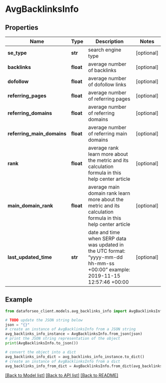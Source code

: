 # AvgBacklinksInfo


## Properties

Name | Type | Description | Notes
------------ | ------------- | ------------- | -------------
**se_type** | **str** | search engine type | [optional] 
**backlinks** | **float** | average number of backlinks | [optional] 
**dofollow** | **float** | average number of dofollow links | [optional] 
**referring_pages** | **float** | average number of referring pages | [optional] 
**referring_domains** | **float** | average number of referring domains | [optional] 
**referring_main_domains** | **float** | average number of referring main domains | [optional] 
**rank** | **float** | average rank learn more about the metric and its calculation formula in this help center article | [optional] 
**main_domain_rank** | **float** | average main domain rank learn more about the metric and its calculation formula in this help center article | [optional] 
**last_updated_time** | **str** | date and time when SERP data was updated in the UTC format: “yyyy-mm-dd hh-mm-ss +00:00” example: 2019-11-15 12:57:46 +00:00 | [optional] 

## Example

```python
from dataforseo_client.models.avg_backlinks_info import AvgBacklinksInfo

# TODO update the JSON string below
json = "{}"
# create an instance of AvgBacklinksInfo from a JSON string
avg_backlinks_info_instance = AvgBacklinksInfo.from_json(json)
# print the JSON string representation of the object
print(AvgBacklinksInfo.to_json())

# convert the object into a dict
avg_backlinks_info_dict = avg_backlinks_info_instance.to_dict()
# create an instance of AvgBacklinksInfo from a dict
avg_backlinks_info_from_dict = AvgBacklinksInfo.from_dict(avg_backlinks_info_dict)
```
[[Back to Model list]](../README.md#documentation-for-models) [[Back to API list]](../README.md#documentation-for-api-endpoints) [[Back to README]](../README.md)


